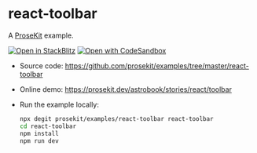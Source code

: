 # react-toolbar

A [ProseKit](https://prosekit.dev) example.

[![Open in StackBlitz](https://developer.stackblitz.com/img/open_in_stackblitz.svg)](https://stackblitz.com/github/prosekit/examples/tree/master/react-toolbar)
[![Open with CodeSandbox](https://assets.codesandbox.io/github/button-edit-lime.svg)](https://codesandbox.io/p/sandbox/github/prosekit/examples/tree/master/react-toolbar)

- Source code: https://github.com/prosekit/examples/tree/master/react-toolbar
- Online demo: https://prosekit.dev/astrobook/stories/react/toolbar
- Run the example locally:

  ```bash
  npx degit prosekit/examples/react-toolbar react-toolbar
  cd react-toolbar
  npm install
  npm run dev
  ```
